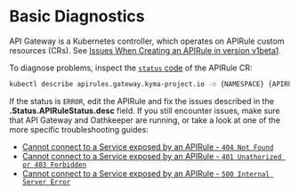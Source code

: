 # Basic Diagnostics

API Gateway is a Kubernetes controller, which operates on APIRule custom resources (CRs). See [Issues When Creating an APIRule in version v1beta1](./03-00-basic-diagnostics.md).

To diagnose problems, inspect the [`status` code](../../custom-resources/apirule/04-10-apirule-custom-resource.md) of the APIRule CR:

   ```bash
   kubectl describe apirules.gateway.kyma-project.io -n {NAMESPACE} {APIRULE_NAME}
   ```

If the status is `ERROR`, edit the APIRule and fix the issues described in the **.Status.APIRuleStatus.desc** field. If you still encounter issues, make sure that API Gateway and Oathkeeper are running, or take a look at one of the more specific troubleshooting guides:

- [Cannot connect to a Service exposed by an APIRule - `404 Not Found`](./03-02-404-not-found.md)
- [Cannot connect to a Service exposed by an APIRule - `401 Unathorized or 403 Forbidden`](./03-01-401-unauthorized-403-forbidden.md)
- [Cannot connect to a Service exposed by an APIRule - `500 Internal Server Error`](./03-03-500-server-error.md)